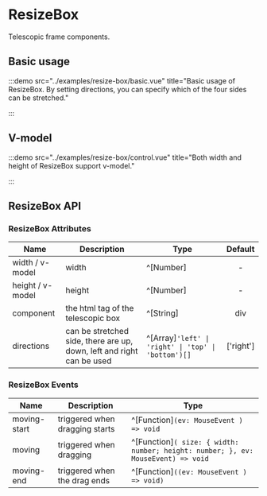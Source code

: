 # ResizeBox

Telescopic frame components.

## Basic usage

:::demo src="../examples/resize-box/basic.vue" title="Basic usage of ResizeBox. By setting directions, you can specify which of the four sides can be stretched."

:::

## V-model

:::demo src="../examples/resize-box/control.vue" title="Both width and height of ResizeBox support v-model."

:::

## ResizeBox API

### ResizeBox Attributes

| Name | Description | Type | Default |
| ------ | ---- | ---- | :----: |
| width / v-model | width | ^[Number] | - |
| height / v-model | height | ^[Number] | - |
| component | the html tag of the telescopic box | ^[String] | div |
| directions | can be stretched side, there are up, down, left and right can be used | ^[Array]`'left' \| 'right' \| 'top' \| 'bottom')[]`| ['right'] |

### ResizeBox Events

| Name | Description | Type |
| ------ | ---- | ---- |
| moving-start | triggered when dragging starts | ^[Function]`(ev: MouseEvent ) => void` |
| moving | triggered when dragging | ^[Function]`( size: { width: number; height: number; }, ev: MouseEvent) => void`|
| moving-end | triggered when the drag ends | ^[Function]`((ev: MouseEvent ) => void)` |
